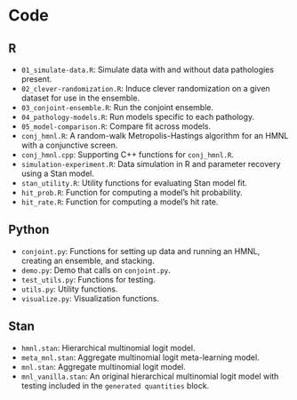 Code
================

## R

  - `01_simulate-data.R`: Simulate data with and without data
    pathologies present.
  - `02_clever-randomization.R`: Induce clever randomization on a given
    dataset for use in the ensemble.
  - `03_conjoint-ensemble.R`: Run the conjoint ensemble.
  - `04_pathology-models.R`: Run models specific to each pathology.
  - `05_model-comparison.R`: Compare fit across models.
  - `conj_hmnl.R`: A random-walk Metropolis-Hastings algorithm for an
    HMNL with a conjunctive screen.
  - `conj_hmnl.cpp`: Supporting C++ functions for `conj_hmnl.R`.
  - `simulation-experiment.R`: Data simulation in R and parameter
    recovery using a Stan model.
  - `stan_utility.R`: Utility functions for evaluating Stan model fit.
  - `hit_prob.R`: Function for computing a model’s hit probability.
  - `hit_rate.R`: Function for computing a model’s hit rate.

## Python

  - `conjoint.py`: Functions for setting up data and running an HMNL,
    creating an ensemble, and stacking.
  - `demo.py`: Demo that calls on `conjoint.py`.
  - `test_utils.py`: Functions for testing.
  - `utils.py`: Utility functions.
  - `visualize.py`: Visualization functions.

## Stan

  - `hmnl.stan`: Hierarchical multinomial logit model.
  - `meta_mnl.stan`: Aggregate multinomial logit meta-learning model.
  - `mnl.stan`: Aggregate multinomial logit model.
  - `mnl_vanilla.stan`: An original hierarchical multinomial logit model
    with testing included in the `generated quantities` block.
